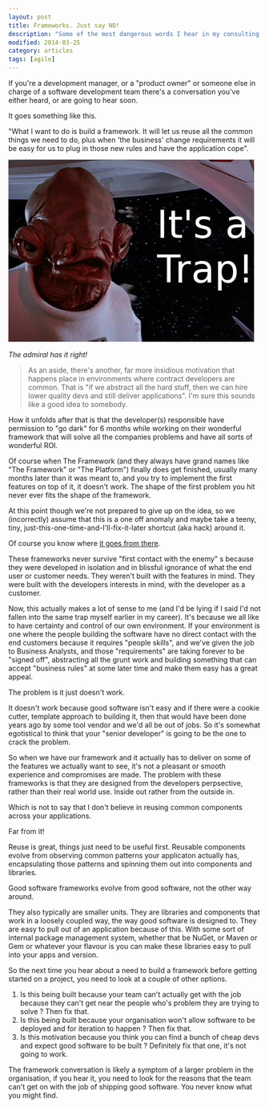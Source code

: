 ```yaml
---
layout: post
title: Frameworks. Just say NO!
description: "Some of the most dangerous words I hear in my consulting travels are 'we're building a framework'. It's a compelling idea but it never works out well. Reuse of components is good, but you need them to be useful before they can be reused"
modified: 2014-03-25
category: articles
tags: [agile]
---
```


If you're a development manager, or a "product owner" or someone else in charge of a software development team there's a conversation you've either heard, or are going to hear soon.

It goes something like this.

"What I want to do is build a framework. It will let us reuse all the common things we need to do, plus when 'the business' change requirements it will be easy for us to plug in those new rules and have the application cope".

![](../postimages/itsatrap.jpg)

*The admiral has it right!*

> As an aside, there's another, far more insidious motivation that happens place in environments where contract developers are common. That is "if we abstract all the hard stuff, then we can hire lower quality devs and still deliver applications". I'm sure this sounds like a good idea to somebody.

How it unfolds after that is that the developer(s) responsible have permission to "go dark" for 6 months while working on their wonderful framework that will solve all the companies problems and have all sorts of wonderful ROI.

Of course when The Framework (and they always have grand names like "The Framework" or "The Platform") finally does get finished, usually many months later than it was meant to, and you try to implement the first features on top of it, it doesn't work. The shape of the first problem you hit never ever fits the shape of the framework.

At this point though we're not prepared to give up on the idea, so we (incorrectly) assume that this is a one off anomaly and maybe take a teeny, tiny, just-this-one-time-and-I'll-fix-it-later shortcut (aka hack) around it.

Of course you know where [it goes from there](http://en.wikipedia.org/wiki/Broken_windows_theory).

These frameworks never survive "first contact with the enemy" s because they were developed in isolation and in blissful ignorance of what the end user or customer needs. They weren't built with the features in mind. They were built with the developers interests in mind, with the developer as a customer.

Now, this actually makes a lot of sense to me (and I'd be lying if I said I'd not fallen into the same trap myself earlier in my career). It's because we all like to have certainty and control of our own environment. 
If your environment is one where the people building the software have no direct contact with the end customers because it requires "people skills", and we've given the job to Business Analysts, and those "requirements" are taking forever to be "signed off", abstracting all the grunt work and building something that can accept "business rules" at some later time and make them easy has a great appeal.

The problem is it just doesn't work.

It doesn't work because good software isn't easy and if there were a cookie cutter, template approach to building it, then that would have been done years ago by some tool vendor and we'd all be out of jobs. So it's somewhat egotistical to think that your "senior developer" is going to be the one to crack the problem. 

So when we have our framework and it actually has to deliver on some of the features we actually want to see, it's not a pleasant or smooth experience and compromises are made. The problem with these frameworks is that they are designed from the developers perpsective, rather than their real world use. Inside out rather from the outside in. 

Which is not to say that I don't believe in reusing common components across your applications.

Far from it! 


Reuse is great, things just need to be useful first. Reusable components evolve from observing common patterns your applicaton actually has, encapsulating those patterns and spinning them out into components and libraries. 

Good software frameworks evolve from good software, not the other way around.

They also typically are smaller units. They are libraries and components that work in a loosely coupled way, the way good software is designed to. They are easy to pull out of an application because of this. With some sort of internal package management system, whether that be NuGet, or Maven or Gem or whatever your flavour is you can make these libraries easy to pull into your apps and version. 

So the next time you hear about a need to build a framework before getting started on a project, you need to look at a couple of other options.

1. Is this being built because your team can't actually get with the job because they can't get near the people who's problem they are trying to solve ? Then fix that.
2. Is this being built because your organisation won't allow software to be deployed and for iteration to happen ? Then fix that.
3. Is this motivation because you think you can find a bunch of cheap devs and expect good software to be built ? Definitely fix that one, it's not going to work.

The framework conversation is likely a symptom of a larger problem in the organisation, if you hear it, you need to look for the reasons that the team can't get on with the job of shipping good software. You never know what you might find.